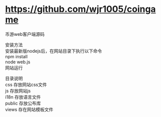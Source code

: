 # https://github.com/wjr1005/coingame
币游web客户端源码

安装方法<br>
	安装最新版nodejs后，在网站目录下执行以下命令<br>
	npm install<br>
	node web.js<br>
	网站运行<br>
	
目录说明<br>
	css 存放网站css文件<br>
	js 存放网站js<br>
	i18n 存放语言文件<br>
	public 存放公布库<br>
	views 存在网站模板文件<br>
	
